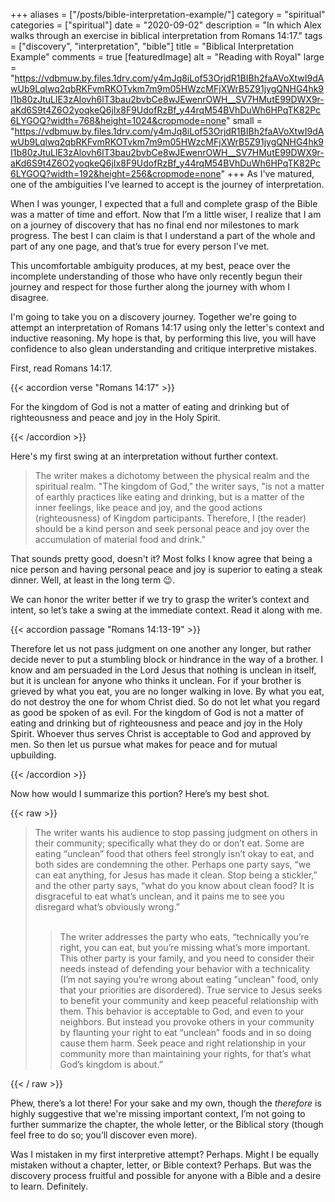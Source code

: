+++
aliases = ["/posts/bible-interpretation-example/"]
category = "spiritual"
categories = ["spiritual"]
date = "2020-09-02"
description = "In which Alex walks through an exercise in biblical interpretation from Romans 14:17."
tags = ["discovery", "interpretation", "bible"]
title = "Biblical Interpretation Example"
comments = true
[featuredImage]
  alt = "Reading with Royal"
  large = "https://vdbmuw.by.files.1drv.com/y4mJq8iLof53OrjdR1BIBh2faAVoXtwI9dAwUb9Lqlwq2qbRKFvmRKOTvkm7m9m05HWzcMFjXWrB5Z91jygQNHG4hk9I1b80zJtuLlE3zAlovh6lT3bau2bvbCe8wJEwenrOWH__SV7HMutE99DWX9r-aKd6S9t4Z6O2yoqkeQ6jIx8F9UdofRzBf_y44rqM54BVhDuWh6HPqTK82Pc6LYGOQ?width=768&height=1024&cropmode=none"
  small = "https://vdbmuw.by.files.1drv.com/y4mJq8iLof53OrjdR1BIBh2faAVoXtwI9dAwUb9Lqlwq2qbRKFvmRKOTvkm7m9m05HWzcMFjXWrB5Z91jygQNHG4hk9I1b80zJtuLlE3zAlovh6lT3bau2bvbCe8wJEwenrOWH__SV7HMutE99DWX9r-aKd6S9t4Z6O2yoqkeQ6jIx8F9UdofRzBf_y44rqM54BVhDuWh6HPqTK82Pc6LYGOQ?width=192&height=256&cropmode=none"
+++
As I've matured, one of the ambiguities I’ve learned to accept is the journey of interpretation.

When I was younger, I expected that a full and complete grasp of the Bible was a matter of time and effort. Now that I’m a little wiser, I realize that I am on a journey of discovery that has no final end nor milestones to mark progress. The best I can claim is that I understand a part of the whole and part of any one page, and that’s true for every person I’ve met.

This uncomfortable ambiguity produces, at my best, peace over the incomplete understanding of those who have only recently begun their journey and respect for those further along the journey with whom I disagree.

I'm going to take you on a discovery journey. Together we're going to attempt an interpretation of Romans 14:17 using only the letter's context and inductive reasoning. My hope is that, by performing this live, you will have confidence to also glean understanding and critique interpretive mistakes.

First, read Romans 14:17.

{{< accordion verse "Romans 14:17" >}}

<p>For the kingdom of God is not a matter of eating and drinking but of righteousness and peace  and joy in the Holy Spirit.</p>

{{< /accordion >}}

Here's my first swing at an interpretation without further context.

> The writer makes a dichotomy between the physical realm and the spiritual realm. "The kingdom of God," the writer says, "is not a matter of earthly practices like eating and drinking, but is a matter of the inner feelings, like peace and joy, and the good actions (righteousness) of Kingdom participants. Therefore, I (the reader) should be a kind person and seek personal peace and joy over the accumulation of material food and drink."

That sounds pretty good, doesn't it? Most folks I know agree that being a nice person and having personal peace and joy is superior to eating a steak dinner. Well, at least in the long term &#128521;.

We can honor the writer better if we try to grasp the writer’s context and intent, so let’s take a swing at the immediate context. Read it along with me.

{{< accordion passage "Romans 14:13-19" >}}

<p>Therefore let us not pass judgment on one another any longer, but rather decide never to put a stumbling block or hindrance in the way of a brother. I know and am persuaded in the Lord Jesus that nothing is unclean in itself, but it is unclean for anyone who thinks it unclean. For if your brother is grieved by what you eat, you are no longer walking in love. By what you eat, do not destroy the one for whom Christ died. So do not let what you regard as good be spoken of as evil. For the kingdom of God is not a matter of eating and drinking but of righteousness and peace and joy in the Holy Spirit. Whoever thus serves Christ is acceptable to God and approved by men. So then let us pursue what makes for peace and for mutual upbuilding.</p>

{{< /accordion >}}

Now how would I summarize this portion? Here’s my best shot.

{{< raw >}}
<blockquote>
The writer wants his audience to stop passing judgment on others in their community; specifically what they do or don’t eat. Some are eating “unclean” food that others feel strongly isn’t okay to eat, and both sides are condemning the other. Perhaps one party says, “we can eat anything, for Jesus has made it clean. Stop being a stickler,” and the other party says, “what do you know about clean food? It is disgraceful to eat what’s unclean, and it pains me to see you disregard what’s obviously wrong.”<br /><br />

> The writer addresses the party who eats, “technically you’re right, you can eat, but you’re missing what’s more important. This other party is your family, and you need to consider their needs instead of defending your behavior with a technicality (I’m not saying you’re wrong about eating "unclean" food, only that your priorities are disordered). True service to Jesus seeks to benefit your community and keep peaceful relationship with them. This behavior is acceptable to God, and even to your neighbors. But instead you provoke others in your community by flaunting your right to eat “unclean” foods and in so doing cause them harm. Seek peace and right relationship in your community more than maintaining your rights, for that’s what God’s kingdom is about.”
</blockquote>
{{< / raw >}}

Phew, there’s a lot there! For your sake and my own, though the _therefore_ is highly suggestive that we're missing important context, I’m not going to further summarize the chapter, the whole letter, or the Biblical story (though feel free to do so; you’ll discover even more).

Was I mistaken in my first interpretive attempt? Perhaps. Might I be equally mistaken without a chapter, letter, or Bible context? Perhaps. But was the discovery process fruitful and possible for anyone with a Bible and a desire to learn. Definitely.
